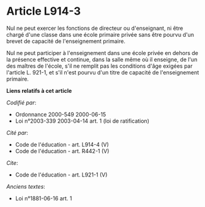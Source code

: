 # Article L914-3

Nul ne peut exercer les fonctions de directeur ou d'enseignant, ni être chargé d'une classe dans une école primaire privée
sans être pourvu d'un brevet de capacité de l'enseignement primaire. 

Nul ne peut participer à l'enseignement dans une école privée en dehors de la présence effective et continue, dans la salle
même où il enseigne, de l'un des maîtres de l'école, s'il ne remplit pas les conditions d'âge exigées par l'article L. 921-1,
et s'il n'est pourvu d'un titre de capacité de l'enseignement primaire.

**Liens relatifs à cet article**

_Codifié par_:

  - Ordonnance 2000-549 2000-06-15
  - Loi n°2003-339 2003-04-14 art. 1 (loi de ratification)

_Cité par_:

  - Code de l'éducation - art. L914-4 (V)
  - Code de l'éducation - art. R442-1 (V)

_Cite_:

  - Code de l'éducation - art. L921-1 (V)

_Anciens textes_:

  - Loi n°1881-06-16 art. 1
